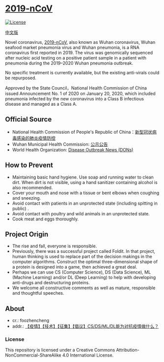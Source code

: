 [2019-nCoV](https://github.com/Contributors-of-anti-2019-nCoV/2019-nCoV)
=======
[![License](https://i.creativecommons.org/l/by-nc-sa/4.0/88x31.png)](http://creativecommons.org/licenses/by-nc-sa/4.0/) 

[中文版](./README_CN.md)

Novel coronavirus, [2019-nCoV](https://en.wikipedia.org/wiki/2019-nCoV), also known as Wuhan coronavirus, Wuhan seafood market pneumonia virus and Wuhan pneumonia, is a RNA coronavirus first reported in 2019. The virus was genomically sequenced after nucleic acid testing on a positive patient sample in a patient with pneumonia during the 2019–2020 Wuhan pneumonia outbreak.

No specific treatment is currently available, but the existing anti-virals could be repurposed.

Approved by the State Council，National Health Commission of China issued Announcement No. 1 of 2020 on January 20, 2020, which included pneumonia infected by the new coronavirus into a Class B infectious disease and managed as a Class A.

Official Source
---

- National Health Commission of People's Republic of China：[新型冠状病毒感染的肺炎疫情防控](http://www.nhc.gov.cn/xcs/xxgzbd/new_list.shtml)
- Wuhan Municipal Health Commission: [公示公告](http://wjw.wuhan.gov.cn/front/web/list2nd/no/710)
- World Health Organization: [Disease Outbreak News (DONs)](https://www.who.int/csr/don/en/)

How to Prevent
---

- Maintaining basic hand hygiene. Use soap and running water to clean dirt. When dirt is not visible, using a hand sanitizer containing alcohol is also recommended.
- Cover your mouth and nose with a tissue or bent elbows when coughing and sneezing.
- Avoid contact with patients in an unprotected state (including spitting in public) .
- Avoid contact with poultry and wild animals in an unprotected state.
- Cook meat and eggs thoroughly.

Project Origin
---

- The rise and fall, everyone is responsible.
- Previously, there was a successful project called Foldit. In that project, human thinking is used to replace part of the decision makings in the computer algorithms. Construct the optimal three-dimensional shape of a protein is designed into a game, then achieved a great deal.
- Perhaps we can use CS (Computer Science), DS (Data Science), ML (Machine Learning) and/or DL (Deep Learning) to help with 
developing anti-drugs and destructuring proteins.
- We welcome all constructive comments as well as mature, responsible and thoughtful speeches.

About
---

- cr.: foozhencheng
- addr.: [【疫情】【技术】【征集】【倡议】CS/DS/ML/DL能为对抗疫情做什么？](https://chaoli.club/index.php/4961)

### License  
This repository is licensed under a Creative Commons Attribution-NonCommercial-ShareAlike 4.0 International License.
